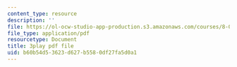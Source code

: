 ```yaml
---
content_type: resource
description: ''
file: https://ol-ocw-studio-app-production.s3.amazonaws.com/courses/8-03sc-physics-iii-vibrations-and-waves-fall-2016/b60b54d53623d627b5580df27fa5d0a1_4ysFC9vd3GE.pdf
file_type: application/pdf
resourcetype: Document
title: 3play pdf file
uid: b60b54d5-3623-d627-b558-0df27fa5d0a1
---
```

